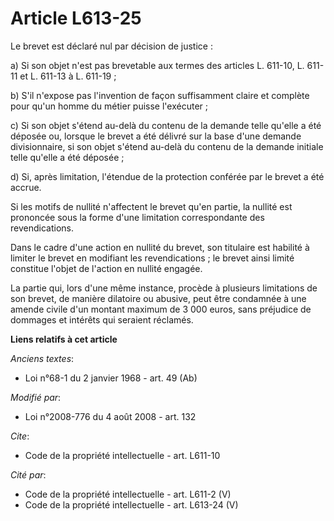 # Article L613-25

Le brevet est déclaré nul par décision de justice : 

a) Si son objet n'est pas brevetable aux termes des articles L. 611-10, L. 611-11 et L. 611-13 à L. 611-19 ;

b) S'il n'expose pas l'invention de façon suffisamment claire et complète pour qu'un homme du métier puisse l'exécuter ; 

c) Si son objet s'étend au-delà du contenu de la demande telle qu'elle a été déposée ou, lorsque le brevet a été délivré sur
la base d'une demande divisionnaire, si son objet s'étend au-delà du contenu de la demande initiale telle qu'elle a été
déposée ; 

d) Si, après limitation, l'étendue de la protection conférée par le brevet a été accrue. 

Si les motifs de nullité n'affectent le brevet qu'en partie, la nullité est prononcée sous la forme d'une limitation
correspondante des revendications. 

Dans le cadre d'une action en nullité du brevet, son titulaire est habilité à limiter le brevet en modifiant les
revendications ; le brevet ainsi limité constitue l'objet de l'action en nullité engagée. 

La partie qui, lors d'une même instance, procède à plusieurs limitations de son brevet, de manière dilatoire ou abusive, peut
être condamnée à une amende civile d'un montant maximum de 3 000 euros, sans préjudice de dommages et intérêts qui seraient
réclamés.

**Liens relatifs à cet article**

_Anciens textes_:

  - Loi n°68-1 du 2 janvier 1968 - art. 49 (Ab)

_Modifié par_:

  - Loi n°2008-776 du 4 août 2008 - art. 132

_Cite_:

  - Code de la propriété intellectuelle - art. L611-10

_Cité par_:

  - Code de la propriété intellectuelle - art. L611-2 (V)
  - Code de la propriété intellectuelle - art. L613-24 (V)
